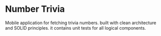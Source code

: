 # Number Trivia

Mobile application for fetching trivia numbers. built with clean architecture and SOLID principles. it contains unit tests for all logical components. 

